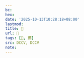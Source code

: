 ```yaml
---
bc:
hex:
date: '2025-10-13T10:28:18+08:00'
lastmod:
title: 􅤶
url: 􅤶
tags: [𥴱, 薦]
src: DCCV, DCCV
note:
---
```

